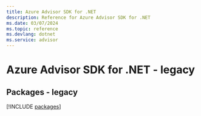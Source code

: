 ```yaml
---
title: Azure Advisor SDK for .NET
description: Reference for Azure Advisor SDK for .NET
ms.date: 03/07/2024
ms.topic: reference
ms.devlang: dotnet
ms.service: advisor
---
```

# Azure Advisor SDK for .NET - legacy
## Packages - legacy
[!INCLUDE [packages](advisor-index.md)]